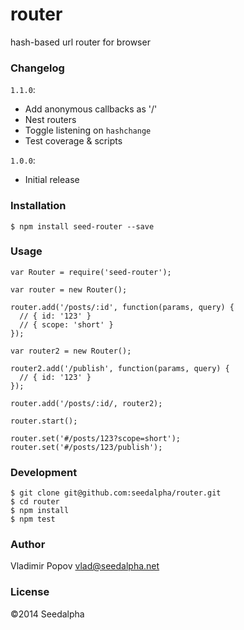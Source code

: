 # router

hash-based url router for browser

### Changelog

`1.1.0`:

- Add anonymous callbacks as '/'
- Nest routers
- Toggle listening on `hashchange`
- Test coverage & scripts

`1.0.0`:

- Initial release

### Installation

    $ npm install seed-router --save

### Usage

    var Router = require('seed-router');
    
    var router = new Router();
    
    router.add('/posts/:id', function(params, query) {
      // { id: '123' }
      // { scope: 'short' }
    });
    
    var router2 = new Router();
    
    router2.add('/publish', function(params, query) {
      // { id: '123' }
    });
    
    router.add('/posts/:id/, router2);
    
    router.start();
    
    router.set('#/posts/123?scope=short');
    router.set('#/posts/123/publish');
    
### Development

    $ git clone git@github.com:seedalpha/router.git
    $ cd router
    $ npm install
    $ npm test

### Author

Vladimir Popov <vlad@seedalpha.net>

### License

©2014 Seedalpha